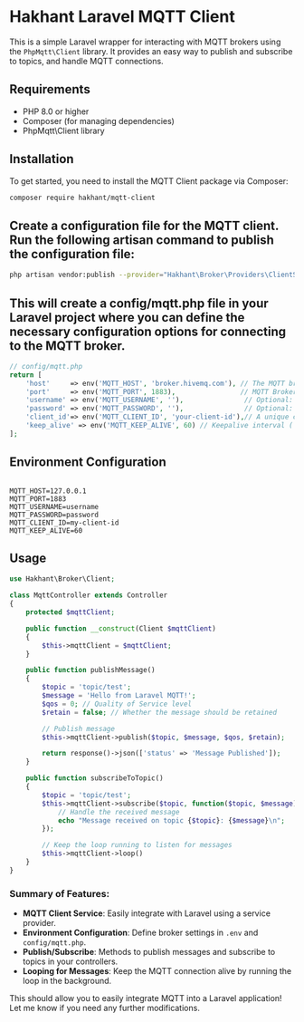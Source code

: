 # Hakhant Laravel MQTT Client

This is a simple Laravel wrapper for interacting with MQTT brokers using the `PhpMqtt\Client` library. It provides an easy way to publish and subscribe to topics, and handle MQTT connections.

## Requirements

- PHP 8.0 or higher
- Composer (for managing dependencies)
- PhpMqtt\Client library

## Installation

To get started, you need to install the MQTT Client package via Composer:

```bash
composer require hakhant/mqtt-client

```

## Create a configuration file for the MQTT client. Run the following artisan command to publish the configuration file:

```bash 
php artisan vendor:publish --provider="Hakhant\Broker\Providers\ClientServiceProvider" --tag="config"
```

## This will create a config/mqtt.php file in your Laravel project where you can define the necessary configuration options for connecting to the MQTT broker.

```php
// config/mqtt.php
return [
    'host'     => env('MQTT_HOST', 'broker.hivemq.com'), // The MQTT broker host
    'port'     => env('MQTT_PORT', 1883),                // MQTT Broker port (default 1883)
    'username' => env('MQTT_USERNAME', ''),               // Optional: MQTT Username (if required)
    'password' => env('MQTT_PASSWORD', ''),               // Optional: MQTT Password (if required)
    'client_id'=> env('MQTT_CLIENT_ID', 'your-client-id'),// A unique client ID for the connection
    'keep_alive' => env('MQTT_KEEP_ALIVE', 60) // Keepalive interval ( default 60 )
];

```
## Environment Configuration

```dotenv

MQTT_HOST=127.0.0.1
MQTT_PORT=1883
MQTT_USERNAME=username
MQTT_PASSWORD=password
MQTT_CLIENT_ID=my-client-id
MQTT_KEEP_ALIVE=60

```

## Usage 

```php
use Hakhant\Broker\Client;

class MqttController extends Controller
{
    protected $mqttClient;

    public function __construct(Client $mqttClient)
    {
        $this->mqttClient = $mqttClient;
    }

    public function publishMessage()
    {
        $topic = 'topic/test';
        $message = 'Hello from Laravel MQTT!';
        $qos = 0; // Quality of Service level
        $retain = false; // Whether the message should be retained

        // Publish message
        $this->mqttClient->publish($topic, $message, $qos, $retain);

        return response()->json(['status' => 'Message Published']);
    }

    public function subscribeToTopic()
    {
        $topic = 'topic/test';
        $this->mqttClient->subscribe($topic, function($topic, $message) {
            // Handle the received message
            echo "Message received on topic {$topic}: {$message}\n";
        });

        // Keep the loop running to listen for messages
        $this->mqttClient->loop()
    }
}

```

### Summary of Features:
- **MQTT Client Service**: Easily integrate with Laravel using a service provider.
- **Environment Configuration**: Define broker settings in `.env` and `config/mqtt.php`.
- **Publish/Subscribe**: Methods to publish messages and subscribe to topics in your controllers.
- **Looping for Messages**: Keep the MQTT connection alive by running the loop in the background.
  
This should allow you to easily integrate MQTT into a Laravel application! Let me know if you need any further modifications.